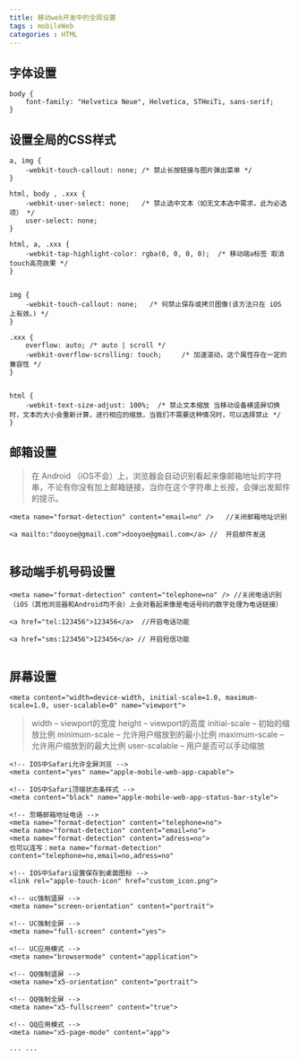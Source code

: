```yaml
---
title: 移动web开发中的全局设置
tags : mobileWeb
categories : HTML
---
```


## 字体设置 ##

```
body {
    font-family: "Helvetica Neue", Helvetica, STHeiTi, sans-serif;
}
```

## 设置全局的CSS样式 ##
```
a, img {
    -webkit-touch-callout: none; /* 禁止长按链接与图片弹出菜单 */
}

html, body , .xxx {
    -webkit-user-select: none;   /* 禁止选中文本（如无文本选中需求，此为必选项） */
    user-select: none;
}

html, a, .xxx {
    -webkit-tap-highlight-color: rgba(0, 0, 0, 0);  /* 移动端a标签 取消touch高亮效果 */
}


img {
    -webkit-touch-callout: none;   /* 何禁止保存或拷贝图像(该方法只在 iOS 上有效。) */
}

.xxx {
    overflow: auto; /* auto | scroll */
    -webkit-overflow-scrolling: touch;     /* 加速滚动，这个属性存在一定的兼容性 */
}


html {
    -webkit-text-size-adjust: 100%;  /* 禁止文本缩放 当移动设备横竖屏切换时，文本的大小会重新计算，进行相应的缩放，当我们不需要这种情况时，可以选择禁止 */
}

```

## 邮箱设置 ##

> 在 Android （iOS不会）上，浏览器会自动识别看起来像邮箱地址的字符串，不论有你没有加上邮箱链接，当你在这个字符串上长按，会弹出发邮件的提示。

```
<meta name="format-detection" content="email=no" />   //关闭邮箱地址识别

<a mailto:"dooyoe@gmail.com">dooyoe@gmail.com</a> //  开启邮件发送
 
```
## 移动端手机号码设置 ##


```
<meta name="format-detection" content="telephone=no" /> //关闭电话识别 （iOS（其他浏览器和Android均不会）上会对看起来像是电话号码的数字处理为电话链接）

<a href="tel:123456">123456</a>  //开启电话功能

<a href="sms:123456">123456</a> // 开启短信功能
 
```

## 屏幕设置 ##

```
<meta content="width=device-width, initial-scale=1.0, maximum-scale=1.0, user-scalable=0" name="viewport">

```
>  width                      – viewport的宽度
>  height                     – viewport的高度
>  initial-scale          – 初始的缩放比例
>  minimum-scale  – 允许用户缩放到的最小比例
>  maximum-scale – 允许用户缩放到的最大比例
>  user-scalable       – 用户是否可以手动缩放


```
<!-- IOS中Safari允许全屏浏览 -->
<meta content="yes" name="apple-mobile-web-app-capable">  

<!-- IOS中Safari顶端状态条样式 -->
<meta content="black" name="apple-mobile-web-app-status-bar-style"> 

<!-- 忽略邮箱地址电话 -->
<meta name="format-detection" content="telephone=no">
<meta name="format-detection" content="email=no">
<meta name="format-detection" content="adress=no">
也可以连写：meta name="format-detection" content="telephone=no,email=no,adress=no" 

<!-- IOS中Safari设置保存到桌面图标 -->
<link rel="apple-touch-icon" href="custom_icon.png"> 

<!-- uc强制竖屏 -->
<meta name="screen-orientation" content="portrait">

<!-- UC强制全屏 --> 
<meta name="full-screen" content="yes">

<!-- UC应用模式 --> 
<meta name="browsermode" content="application">

<!-- QQ强制竖屏 -->
<meta name="x5-orientation" content="portrait">

<!-- QQ强制全屏 -->
<meta name="x5-fullscreen" content="true">

<!-- QQ应用模式 -->
<meta name="x5-page-mode" content="app">

... ... 

```